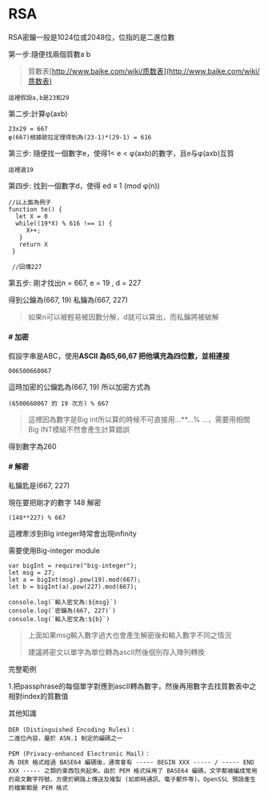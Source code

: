 # RSA

RSA密鑰一般是1024位或2048位，位指的是二進位數

第一步:隨便找兩個質數a b

> 質數表[http://www.baike.com/wiki/质数表](http://www.baike.com/wiki/质数表)

```
這裡假設a,b是23和29
```

第二步:計算φ\(axb\)

```
23x29 = 667  
φ(667)根據歐拉定理得到為(23-1)*(29-1) = 616
```

第三步: 隨便找一個數字e，使得1&lt; e &lt; φ\(axb\)的數字，且e与φ\(axb\)互質

```
這裡選19
```

第四步: 找到一個數字d，使得 ed ≡ 1 \(mod φ\(n\)\)

```
//以上面為例子
function te() {
  let X = 0
  while((19*X) % 616 !== 1) {
     X++;
   }
   return X
 }

 //回傳227
```

第五步: 剛才找出n = 667,  e = 19 , d = 227

得到公鑰為\(667, 19\)  私鑰為\(667, 227\)

> 如果n可以被輕易被因數分解，d就可以算出，而私鑰將被破解

#### \# 加密

假設字串是ABC，使用**ASCII 為65,66,67 把他填充為四位數，並相連接**

```
006500660067
```

這時加密的公鑰匙為\(667, 19\) 所以加密方式為

```
(6500660067 的 19 次方) % 667
```

> 這裡因為數字是Big int所以算的時候不可直接用...\*\*...% ...，需要用相關Big INT模組不然會產生計算錯誤

得到數字為260

#### \# 解密

私鑰匙是\(667, 227\)

現在要把剛才的數字 148 解密

```
(148**227) % 667
```

這裡牽涉到BIg integer時常會出現infinity

需要使用Big-integer module

    var bigInt = require("big-integer");
    let msg = 27;
    let a = bigInt(msg).pow(19).mod(667);
    let b = bigInt(a).pow(227).mod(667);

    console.log(`輸入密文為:${msg}`)
    console.log(`密鑰為(667, 227)`)
    console.log(`輸入密文為:${b}`)

> 上面如果msg輸入數字過大也會產生解密後和輸入數字不同之情況
>
> 建議將密文以單字為單位轉為ascII然後個別存入陣列轉換

完整範例

1.把passphrase的每個單字對應到ascII轉為數字，然後再用數字去找質數表中之相對index的質數值



















其他知識

```
DER (Distinguished Encoding Rules)：
二進位內容，屬於 ASN.1 制定的編碼之一

PEM (Privacy-enhanced Electronic Mail)：
為 DER 格式經過 BASE64 編碼後，通常會有 ----- BEGIN XXX ----- / ----- END XXX ----- 之類的東西包夾起來。由於 PEM 格式採用了 BASE64 編碼，文字都被編成常用的英文數字符號，方便於網路上傳送及複製 (如即時通訊、電子郵件等)。OpenSSL 預設產生的檔案都是 PEM 格式
```



